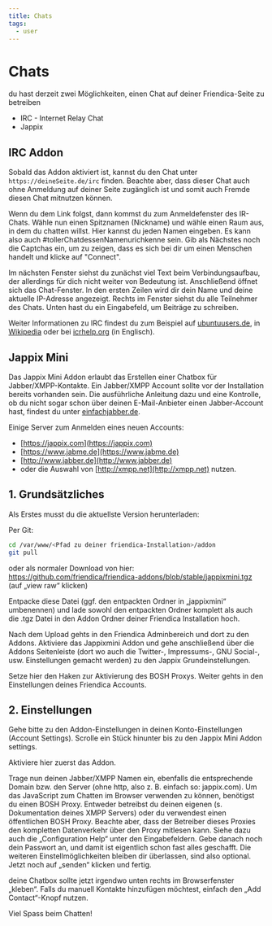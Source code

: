 ```yaml
---
title: Chats
tags:
  - user
---
```

# Chats

du hast derzeit zwei Möglichkeiten, einen Chat auf deiner Friendica-Seite zu betreiben

* IRC - Internet Relay Chat
* Jappix

## IRC Addon

Sobald das Addon aktiviert ist, kannst du den Chat unter `https://deineSeite.de/irc` finden.
Beachte aber, dass dieser Chat auch ohne Anmeldung auf deiner Seite zugänglich ist und somit auch Fremde diesen Chat mitnutzen können.

Wenn du dem Link folgst, dann kommst du zum Anmeldefenster des IR-Chats.
Wähle nun einen Spitznamen (Nickname) und wähle einen Raum aus, in dem du chatten willst.
Hier kannst du jeden Namen eingeben.
Es kann also auch #tollerChatdessenNamenurichkenne sein.
Gib als Nächstes noch die Captchas ein, um zu zeigen, dass es sich bei dir um einen Menschen handelt und klicke auf "Connect".

Im nächsten Fenster siehst du zunächst viel Text beim Verbindungsaufbau, der allerdings für dich nicht weiter von Bedeutung ist.
Anschließend öffnet sich das Chat-Fenster.
In den ersten Zeilen wird dir dein Name und deine aktuelle IP-Adresse angezeigt.
Rechts im Fenster siehst du alle Teilnehmer des Chats.
Unten hast du ein Eingabefeld, um Beiträge zu schreiben.

Weiter Informationen zu IRC findest du zum Beispiel auf <a href="http://wiki.ubuntuusers.de/IRC" target="_blank" rel="noopener noreferrer">ubuntuusers.de</a>, in <a href="https://de.wikipedia.org/wiki/Internet_Relay_Chat" target="_blank" rel="noopener noreferrer">Wikipedia</a> oder bei <a href="http://www.irchelp.org/" target="_blank" rel="noopener noreferrer">icrhelp.org</a> (in Englisch).

## Jappix Mini

Das Jappix Mini Addon erlaubt das Erstellen einer Chatbox für Jabber/XMPP-Kontakte.
Ein Jabber/XMPP Account sollte vor der Installation bereits vorhanden sein.
Die ausführliche Anleitung dazu und eine Kontrolle, ob du nicht sogar schon über deinen E-Mail-Anbieter einen Jabber-Account hast, findest du unter <a href="http://einfachjabber.de" target="_blank" rel="noopener noreferrer">einfachjabber.de</a>.

Einige Server zum Anmelden eines neuen Accounts:

* [https://jappix.com](https://jappix.com)
* [https://www.jabme.de](https://www.jabme.de)
* [http://www.jabber.de](http://www.jabber.de)
* oder die Auswahl von [http://xmpp.net](http://xmpp.net) nutzen.

## 1. Grundsätzliches

Als Erstes musst du die aktuellste Version herunterladen:

Per Git:
```sh
cd /var/www/<Pfad zu deiner friendica-Installation>/addon
git pull
```

oder als normaler Download von hier: https://github.com/friendica/friendica-addons/blob/stable/jappixmini.tgz (auf „view raw“ klicken)

Entpacke diese Datei (ggf. den entpackten Ordner in „jappixmini“ umbenennen) und lade sowohl den entpackten Ordner komplett als auch die .tgz Datei in den Addon Ordner deiner Friendica Installation hoch.

Nach dem Upload gehts in den Friendica Adminbereich und dort zu den Addons.
Aktiviere das Jappixmini Addon und gehe anschließend über die Addons Seitenleiste (dort wo auch die Twitter-, Impressums-, GNU Social-, usw. Einstellungen gemacht werden) zu den Jappix Grundeinstellungen.

Setze hier den Haken zur Aktivierung des BOSH Proxys.
Weiter gehts in den Einstellungen deines Friendica Accounts.

## 2. Einstellungen

Gehe bitte zu den Addon-Einstellungen in deinen Konto-Einstellungen (Account Settings).
Scrolle ein Stück hinunter bis zu den Jappix Mini Addon settings.

Aktiviere hier zuerst das Addon.

Trage nun deinen Jabber/XMPP Namen ein, ebenfalls die entsprechende Domain bzw. den Server (ohne http, also z. B. einfach so: jappix.com).
Um das JavaScript zum Chatten im Browser verwenden zu können, benötigst du einen BOSH Proxy.
Entweder betreibst du deinen eigenen (s. Dokumentation deines XMPP Servers) oder du verwendest einen öffentlichen BOSH Proxy.
Beachte aber, dass der Betreiber dieses Proxies den kompletten Datenverkehr über den Proxy mitlesen kann.
Siehe dazu auch die „Configuration Help“ unter den Eingabefeldern.
Gebe danach noch dein Passwort an, und damit ist eigentlich schon fast alles geschafft.
Die weiteren Einstellmöglichkeiten bleiben dir überlassen, sind also optional.
Jetzt noch auf „senden“ klicken und fertig.

deine Chatbox sollte jetzt irgendwo unten rechts im Browserfenster „kleben“.
Falls du manuell Kontakte hinzufügen möchtest, einfach den „Add Contact“-Knopf nutzen.

Viel Spass beim Chatten!
